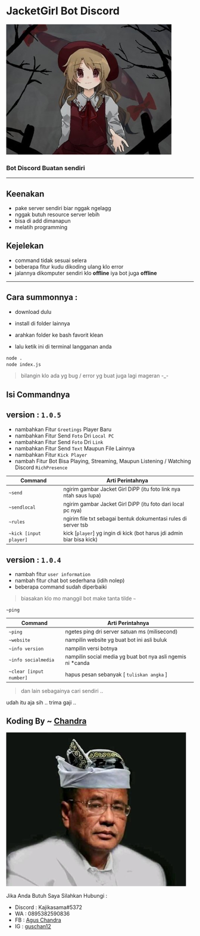 # **JacketGirl Bot Discord**

![Jacket Girl](/img/jacket-dipp.jpg)

### Bot Discord Buatan sendiri

<hr>

## **Keenakan**

- pake server sendiri biar nggak ngelagg
- nggak butuh resource server lebih
- bisa di add dimanapun
- melatih programming

## **Kejelekan**

- command tidak sesuai selera
- beberapa fitur kudu dikoding ulang klo error
- jalannya dikomputer sendiri klo **offline** iya bot juga **offline**

<hr>

## **Cara summonnya** :

- download dulu

- install di folder lainnya

- arahkan folder ke bash favorit klean

- lalu ketik ini di terminal langganan anda

```bash
node .
node index.js
```

> bilangin klo ada yg bug / error yg buat juga lagi mageran -\_-

## **Isi Commandnya**

## version : `1.0.5`

- nambahkan Fitur `Greetings` Player Baru
- nambahkan Fitur Send `Foto` Dri `Local PC`
- nambahkan Fitur Send `Foto` Dri `Link`
- nambahkan Fitur Send `Text` Maupun File Lainnya
- nambahkan Fitur `Kick Player`
- nambah Fitur Bot Bisa Playing, Streaming, Maupun Listening / Watching Discord `RichPresence`

| Command                | Arti Perintahnya                                             |
| ---------------------- | ------------------------------------------------------------ |
| `~send`                | ngirim gambar Jacket Girl DiPP (itu foto link nya ntah saus lupa)|
| `~sendlocal`           | ngirim gambar Jacket Girl DiPP (itu foto dari local pc nya)|
| `~rules`               | ngirim file txt sebagai bentuk dokumentasi rules di server tsb |
| `~kick [input player] `| kick [`player`] yg ingin di kick (bot harus jdi admin biar bisa kick)|


## version : `1.0.4`

- nambah fitur `user information`
- nambah fitur chat bot sederhana (idih nolep)
- beberapa command sudah diperbaiki

> biasakan klo mo manggil bot make tanta tilde `~`

```
~ping
```

| Command                | Arti Perintahnya                                             |
| ---------------------- | ------------------------------------------------------------ |
| `~ping`                | ngetes ping dri server satuan ms (milisecond)                |
| `~website`             | nampilin website yg buat bot ini asli buluk                  |
| `~info version`        | nampilin versi botnya                                        |
| `~info socialmedia`    | nampilin social media yg buat bot nya asli ngemis ni \*canda |
| `~clear [input number]` | hapus pesan sebanyak [ `tuliskan angka` ]                    |

> dan lain sebagainya cari sendiri ..


udah itu aja sih .. trima gaji ..

## Koding By ~ [Chandra](fb.me/banana.garuda)

![Chandra](/img/chandra.png)

Jika Anda Butuh Saya Silahkan Hubungi :

- Discord : Kajikasama#5372
- WA : 0895382590836
- FB : [Agus Chandra](fb.me/banana.garuda)
- IG : [guschan12](instagram.com/guschan12/)
